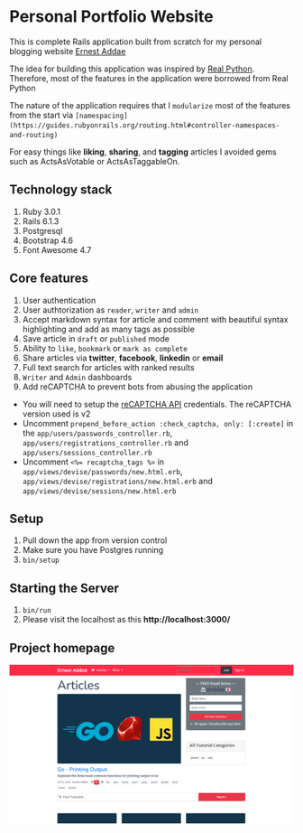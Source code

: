 # Personal Portfolio Website

This is complete Rails application built from scratch for my personal blogging website [Ernest Addae](https://www.earnestaddae.me)

The idea for building this application was inspired by [Real Python](https://realpython.com/). Therefore, most of the features in the application were borrowed from Real Python

The nature of the application requires that I `modularize` most of the features from the start via `[namespacing](https://guides.rubyonrails.org/routing.html#controller-namespaces-and-routing)`

For easy things like **liking**, **sharing**, and **tagging** articles I avoided gems such as ActsAsVotable or ActsAsTaggableOn.

## Technology stack
1. Ruby 3.0.1
2. Rails 6.1.3
3. Postgresql
4. Bootstrap 4.6
5. Font Awesome 4.7

## Core features
1. User authentication 
2. User authtorization as `reader`, `writer` and `admin`
3. Accept markdown syntax for article and comment with beautiful syntax highlighting and add as many tags as possible
4. Save article in `draft` or `published` mode
5. Ability to `like`, `bookmark` or `mark as complete`
6. Share articles via __twitter__, __facebook__, __linkedin__ or __email__
7. Full text search for articles with ranked results
8. `Writer` and `Admin` dashboards
9. Add reCAPTCHA to prevent bots from abusing the application 
  - You will need to setup the [reCAPTCHA API](https://www.google.com/recaptcha/about/) credentials. The reCAPTCHA version used is v2
  - Uncomment `prepend_before_action :check_captcha, only: [:create]` in the `app/users/passwords_controller.rb`, `app/users/registrations_controller.rb` and ``app/users/sessions_controller.rb``
  - Uncomment `<%= recaptcha_tags %>` in `app/views/devise/passwords/new.html.erb`, `app/views/devise/registrations/new.html.erb` and `app/views/devise/sessions/new.html.erb`

## Setup

1. Pull down the app from version control
2. Make sure you have Postgres running
3. `bin/setup`

## Starting the Server

1. `bin/run`
2. Please visit the localhost as this **http://localhost:3000/**

## Project homepage
![Personal Blog](https://github.com/earnestaddae/ernestaddae/blob/main/app/assets/images/blog.png)

